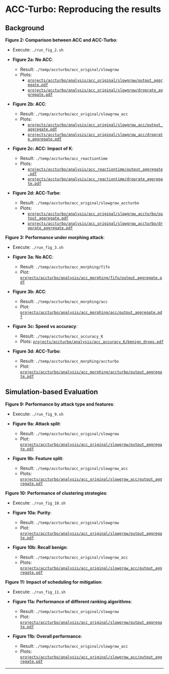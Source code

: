 
# ACC-Turbo: Reproducing the results

## Background 

**Figure 2: Comparison between ACC and ACC-Turbo**: 

* Execute: `./run_fig_2.sh`

* **Figure 2a: No ACC**:
    * Result: `./temp/accturbo/acc_original/slowgrow`
    * Plots: 
        * [`projects/accturbo/analysis/acc_original/slowgrow/output_aggregate.pdf`](projects/accturbo/analysis/acc_original/slowgrow/output_aggregate.pdf)
        * [`projects/accturbo/analysis/acc_original/slowgrow/droprate_aggregate.pdf`](projects/accturbo/analysis/acc_original/slowgrow/droprate_aggregate.pdf)

* **Figure 2b: ACC**:
    * Result: `./temp/accturbo/acc_original/slowgrow_acc`
    * Plots: 
        * [`projects/accturbo/analysis/acc_original/slowgrow_acc/output_aggregate.pdf`](projects/accturbo/analysis/acc_original/slowgrow_acc/output_aggregate.pdf)
        * [`projects/accturbo/analysis/acc_original/slowgrow_acc/droprate_aggregate.pdf`](projects/accturbo/analysis/acc_original/slowgrow_acc/droprate_aggregate.pdf)

* **Figure 2c: ACC: Impact of K**:
    * Result: `./temp/accturbo/acc_reactiontime`
    * Plots: 
        * [`projects/accturbo/analysis/acc_reactiontime/output_aggregate.pdf`](projects/accturbo/analysis/acc_reactiontime/output_aggregate.pdf)
        * [`projects/accturbo/analysis/acc_reactiontime/droprate_aggregate.pdf`](projects/accturbo/analysis/acc_reactiontime/droprate_aggregate.pdf)

* **Figure 2d: ACC-Turbo**:
    * Result: `./temp/accturbo/acc_original/slowgrow_accturbo`
    * Plots: 
        * [`projects/accturbo/analysis/acc_original/slowgrow_accturbo/output_aggregate.pdf`](projects/accturbo/analysis/acc_original/slowgrow_accturbo/output_aggregate.pdf)
        * [`projects/accturbo/analysis/acc_original/slowgrow_accturbo/droprate_aggregate.pdf`](projects/accturbo/analysis/acc_original/slowgrow_accturbo/droprate_aggregate.pdf)

**Figure 3: Performance under morphing attack**: 

* Execute: `./run_fig_3.sh`

* **Figure 3a: No ACC**:
    * Result: `./temp/accturbo/acc_morphing/fifo`
    * Plot: [`projects/accturbo/analysis/acc_morphing/fifo/output_aggregate.pdf`](projects/accturbo/analysis/acc_morphing/fifo/output_aggregate.pdf)

* **Figure 3b: ACC**:
    * Result: `./temp/accturbo/acc_morphing/acc`
    * Plot: [`projects/accturbo/analysis/acc_morphing/acc/output_aggregate.pdf`](projects/accturbo/analysis/acc_morphing/acc/output_aggregate.pdf)

* **Figure 3c: Speed vs accuracy**:
    * Result: `./temp/accturbo/acc_accuracy_K`
    * Plots: [`projects/accturbo/analysis/acc_accuracy_K/benign_drops.pdf`](projects/accturbo/analysis/acc_accuracy_K/benign_drops.pdf)

* **Figure 3d: ACC-Turbo**:
    * Result: `./temp/accturbo/acc_morphing/accturbo`
    * Plot: [`projects/accturbo/analysis/acc_morphing/accturbo/output_aggregate.pdf`](projects/accturbo/analysis/acc_morphing/accturbo/output_aggregate.pdf)

## Simulation-based Evaluation

**Figure 9: Performance by attack type and features**: 

* Execute: `./run_fig_9.sh`
* **Figure 9a: Attack split**:
    * Result: `./temp/accturbo/acc_original/slowgrow`
    * Plot: [`projects/accturbo/analysis/acc_original/slowgrow/output_aggregate.pdf`](rojects/accturbo/analysis/acc_original/slowgrow/output_aggregate.pdf)

* **Figure 9b: Feature split**:
    * Result: `./temp/accturbo/acc_original/slowgrow_acc`
    * Plots: [`projects/accturbo/analysis/acc_original/slowgrow_acc/output_aggregate.pdf`](projects/accturbo/analysis/acc_original/slowgrow_acc/output_aggregate.pdf)

**Figure 10: Performance of clustering strategies**: 

* Execute: `./run_fig_10.sh`
* **Figure 10a: Purity**:
    * Result: `./temp/accturbo/acc_original/slowgrow`
    * Plot: [`projects/accturbo/analysis/acc_original/slowgrow/output_aggregate.pdf`](projects/accturbo/analysis/acc_original/slowgrow/output_aggregate.pdf)

* **Figure 10b: Recall benign**:
    * Result: `./temp/accturbo/acc_original/slowgrow_acc`
    * Plots: [`projects/accturbo/analysis/acc_original/slowgrow_acc/output_aggregate.pdf`](projects/accturbo/analysis/acc_original/slowgrow_acc/output_aggregate.pdf)

**Figure 11: Impact of scheduling for mitigation**: 

* Execute: `./run_fig_11.sh`
* **Figure 11a: Performance of different ranking algorithms**:
    * Result: `./temp/accturbo/acc_original/slowgrow`
    * Plot: [`projects/accturbo/analysis/acc_original/slowgrow/output_aggregate.pdf`](projects/accturbo/analysis/acc_original/slowgrow/output_aggregate.pdf)

* **Figure 11b: Overall performance**:
    * Result: `./temp/accturbo/acc_original/slowgrow_acc`
    * Plots: [`projects/accturbo/analysis/acc_original/slowgrow_acc/output_aggregate.pdf`](projects/accturbo/analysis/acc_original/slowgrow_acc/output_aggregate.pdf)

---